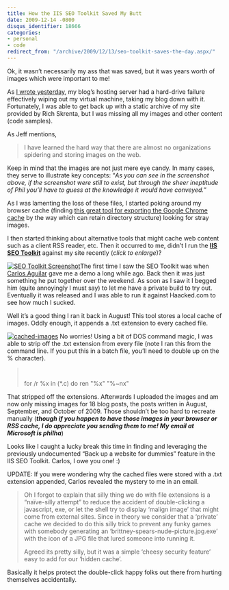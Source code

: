 ```yaml
---
title: How the IIS SEO Toolkit Saved My Butt
date: 2009-12-14 -0800
disqus_identifier: 18666
categories:
- personal
- code
redirect_from: "/archive/2009/12/13/seo-toolkit-saves-the-day.aspx/"
---
```


Ok, it wasn’t necessarily my ass that was saved, but it was years worth
of images which were important to me!

As [I wrote
yesterday](https://haacked.com/archive/2009/12/14/back-in-business-again.aspx "Back in Business"),
my blog’s hosting server had a hard-drive failure effectively wiping out
my virtual machine, taking my blog down with it. Fortunately, I was able
to get back up with a static archive of my site provided by Rich
Skrenta, but I was missing all my images and other content (code
samples).

As Jeff mentions,

> I have learned the hard way that there are almost no organizations
> spidering and storing images on the web.

Keep in mind that the images are not just mere eye candy. In many cases,
they serve to illustrate key concepts: “*As you can see in the
screenshot above, if the screenshot were still to exist, but through the
sheer ineptitude of Phil you’ll have to guess at the knowledge it would
have conveyed.*”

As I was lamenting the loss of these files, I started poking around my
browser cache (finding [this great tool for exporting the Google Chrome
cache](http://www.nirsoft.net/utils/chrome_cache_view.html "Chrome Cache Viewer")
by the way which can retain directory structure) looking for stray
images.

I then started thinking about alternative tools that might cache web
content such as a client RSS reader, etc. Then it occurred to me, didn’t
I run the [**IIS SEO
Toolkit**](http://www.microsoft.com/web/page.aspx?templang=en-us&chunkfile=seo.html "IIS SEO Toolkit")
against my site recently (*click to enlarge*)?

[![SEO Toolkit
Screenshot](https://haacked.com/images/haacked_com/WindowsLiveWriter/HowtheIISSEOToolkitSavedMyButt_13016/iis-seo-toolkit_thumb.png "SEO Toolkit Screenshot")](https://haacked.com/images/haacked_com/WindowsLiveWriter/HowtheIISSEOToolkitSavedMyButt_13016/iis-seo-toolkit_2.png)The
first time I saw the SEO Toolkit was when [Carlos
Aguilar](http://blogs.msdn.com/carlosag/ "Carlos Aguilar") gave me a
demo a long while ago. Back then it was just something he put together
over the weekend. As soon as I saw it I begged him (quite annoyingly I
must say) to let me have a private build to try out. Eventually it was
released and I was able to run it against Haacked.com to see how much I
sucked.

Well it’s a good thing I ran it back in August! This tool stores a local
cache of images. Oddly enough, it appends a .txt extension to every
cached file.

[![cached-images](https://haacked.com/images/haacked_com/WindowsLiveWriter/HowtheIISSEOToolkitSavedMyButt_13016/cached-images_thumb.png "cached-images")](https://haacked.com/images/haacked_com/WindowsLiveWriter/HowtheIISSEOToolkitSavedMyButt_13016/cached-images_2.png)
No worries! Using a bit of DOS command magic, I was able to strip off
the .txt extension from every file (note I ran this from the command
line. If you put this in a batch file, you’ll need to double up on the %
character).

> `     `
>
> for /r %x in (\*.c) do ren "%x" "%\~nx"

That stripped off the extensions. Afterwards I uploaded the images and
am now only missing images for 18 blog posts, the posts written in
August, September, and October of 2009. Those shouldn’t be too hard to
recreate manually (***though if you happen to have those images in your
browser or RSS cache, I do appreciate you sending them to me! My email
at Microsoft is philha***)

Looks like I caught a lucky break this time in finding and leveraging
the previously undocumented “Back up a website for dummies” feature in
the IIS SEO Toolkit. Carlos, I owe you one! :)

UPDATE: If you were wondering why the cached files were stored with a
.txt extension appended, Carlos revealed the mystery to me in an email.

> Oh I forgot to explain that silly thing we do with file extensions is
> a “naïve-silly attempt” to reduce the accident of double-clicking a
> javascript, exe, or let the shell try to display ‘malign image’ that
> might come from external sites. Since in theory we consider that a
> ‘private’ cache we decided to do this silly trick to prevent any funky
> games with somebody generating an
> ‘brittney-spears-nude-picture.jpg.exe’ with the icon of a JPG file
> that lured someone into running it.
>
> Agreed its pretty silly, but it was a simple ‘cheesy security feature’
> easy to add for our ‘hidden cache’.

Basically it helps protect the double-click happy folks out there from
hurting themselves accidentally.

